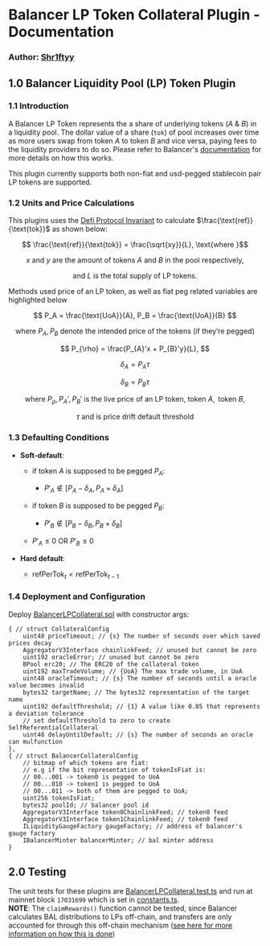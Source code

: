 # Balancer LP Token Collateral Plugin - Documentation
### Author: [Shr1ftyy](https://github.com/Shr1ftyy)
## 1.0 Balancer Liquidity Pool (LP) Token Plugin

### 1.1 Introduction 

A Balancer LP Token represents the a share of underlying tokens ($A$ & $B$) in a liquidity pool.
The dollar value of a share (`tok`) of pool increases over time as more users swap from token $A$ 
to token $B$ and vice versa, paying fees to the liquidity providers to do so. Please refer to Balancer's [documentation](https://docs.balancer.fi/) for more
details on how this works. 

This plugin currently supports both non-fiat and usd-pegged stablecoin pair LP tokens are supported.

### 1.2 Units and Price Calculations

This plugins uses the [Defi Protocol Invariant](https://github.com/reserve-protocol/protocol/blob/master/docs/collateral.md#defi-protocol-invariant) to calculate $\frac{\text{ref}}{\text{tok}}$ as shown below:

$$ \frac{\text{ref}}{\text{tok}} = \frac{\sqrt{xy}}{L}, \text{where }$$

$$ x \text{ and } y \text{ are the amount of tokens } A \text{ and } B \text{ in the pool respectively,} $$

$$ \text{and } L \text{ is the total } \text{supply of LP tokens. } $$

Methods used price of an LP token, as well as fiat peg related variables are highlighted below

$$ P_A = \frac{\text{UoA}}{A}, P_B = \frac{\text{UoA}}{B} $$

$$ \text{where } P_A, P_B \text{ denote the intended price of the tokens (if they're pegged)} $$

$$ P_{\rho} = \frac{P_{A}'x + P_{B}'y}{L}, $$

$$ \delta_A = P_A \tau $$

$$ \delta_B = P_B \tau $$

$$ \text{where } P_{\rho}, P_{A}',  P_{B}' \text{ is the live price of an LP token, token } A, \text{ token } B, $$

$$ \tau \text{ and is price drift default threshold} $$

### 1.3 Defaulting Conditions    
- **Soft-default**:
  - if token $A$ is supposed to be pegged $P_A$:
    - $P'_A \notin [P_A - \delta_A, P_A + \delta_A]$

  - if token $B$ is supposed to be pegged $P_B$:
    - $P'_B \notin [P_B - \delta_B, P_B + \delta_B]$ 
  
  - $P'_A \le 0$ OR $P'_B \le 0$

- **Hard default**: 
  - $\text{refPerTok} _{t} \lt \text{refPerTok} _{t-1}$

### 1.4 Deployment and Configuration

Deploy [BalancerLPCollateral.sol](./BalancerLPCollateral.sol) with constructor args:
```solidity
{ // struct CollateralConfig 
    uint48 priceTimeout; // {s} The number of seconds over which saved prices decay
    AggregatorV3Interface chainlinkFeed; // unused but cannot be zero
    uint192 oracleError; // unused but cannot be zero
    BPool erc20; // The ERC20 of the collateral token
    uint192 maxTradeVolume; // {UoA} The max trade volume, in UoA
    uint48 oracleTimeout; // {s} The number of seconds until a oracle value becomes invalid
    bytes32 targetName; // The bytes32 representation of the target name
    uint192 defaultThreshold; // {1} A value like 0.05 that represents a deviation tolerance
    // set defaultThreshold to zero to create SelfReferentialCollateral
    uint48 delayUntilDefault; // {s} The number of seconds an oracle can mulfunction
},
{ // struct BalancerCollateralConfig 
    // bitmap of which tokens are fiat:
    // e.g if the bit representation of tokenIsFiat is:
    // 00...001 -> token0 is pegged to UoA
    // 00...010 -> token1 is pegged to UoA
    // 00...011 -> both of them are pegged to UoA;
    uint256 tokenIsFiat;
    bytes32 poolId; // balancer pool id
    AggregatorV3Interface token0ChainlinkFeed; // token0 feed
    AggregatorV3Interface token1ChainlinkFeed; // token0 feed
    ILiquidityGaugeFactory gaugeFactory; // address of balancer's gauge factory
    IBalancerMinter balancerMinter; // bal minter address
}

```

## 2.0 Testing
The unit tests for these plugins are [BalancerLPCollateral.test.ts](/test/plugins/individual-collateral/balancer/BalancerCollateralTestSuite.test.ts) and run at mainnet block `17031699` which is set in [constants.ts](/test/plugins/individual-collateral/balancer/constants.ts). \
**NOTE**: The `claimRewards()` function cannot be tested, since Balancer calculates BAL distributions to LPs off-chain, and transfers are only accounted for through this off-chain mechanism ([see here for more information on how this is done](https://github.com/balancer/bal-mining-scripts/))